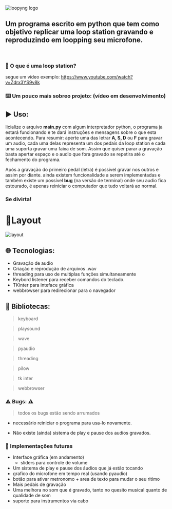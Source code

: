 ![loopyng logo](https://user-images.githubusercontent.com/62253156/82760979-3d40da80-9dc5-11ea-8690-652f656f565f.png)

<h2>Um programa escrito em python que tem como objetivo replicar uma loop station gravando e reproduzindo em loopping seu microfone.</h2>

<br/>
	
	
### :thinking: O que é uma loop station? 
segue um vídeo exemplo: https://www.youtube.com/watch?v=Zdrx3YS9v8k


### :keyboard: Um pouco mais sobreo projeto: (vídeo em desenvolvimento)



## 	:arrow_forward: Uso:
Iicialize o arquivo **main.py** com algum interpretador python, o programa ja estará funcionando e te dará instruções
e mensagens sobre o que esta acontecendo. Para resumir: aperte uma das letrar **A, S, D** ou **F** para gravar um audio, 
cada uma delas representa um dos pedais da loop station e cada uma suporta gravar uma faixa de som. Assim que quiser
parar a gravação basta apertar espaço e o audio que fora gravado se repetira até o fechamento do programa. 

Após a gravação do primeiro pedal (letra) é possível gravar nos outros e assim por diante. ainda existem funcionalidade
a serem implementadas e também existe um possível **bug** (na versão de terminal) onde seu audio fica estourado, é apenas reiniciar o computador que
tudo voltará ao normal.


 <h3> Se divirta! <h3/>


# :newspaper:Layout
![layout](https://user-images.githubusercontent.com/62253156/83658080-b7c0e580-a58f-11ea-8843-82264b3d77b1.png)


## 	:globe_with_meridians:	 Tecnologias:
- Gravação de audio
- Criação e reprodução de arquivos .wav
- threading para uso de multiplas funções simultaneamente
- Keybord listener para receber comandos do teclado.
- TKinter para inteface gráfica
- webbrowser para redirecionar para o navegador


## :blue_book: Bibliotecas:

> keyboard

> playsound

> wave

> pyaudio

> threading

> pilow

> tk inter

> webbrowser
 

### :warning: Bugs: :warning:
> todos os bugs estão sendo arrumados
- necessário reiniciar o programa para usa-lo novamente.

- Não existe (ainda) sistema de play e pause dos audios gravados.


### :crystal_ball: Implementações futuras
- Interface gráfica (em andamento)
    * sliders para controle de volume
- Um sistema de play e pause dos áudios que já estão tocando
- grafico do microfone em tempo real (usando pyaudio)
- botão para ativar metronomo + area de texto para mudar o seu ritimo
- Mais pedais de gravação
- Uma melhora no som que é gravado, tanto no quesito musical quanto de qualidade de som
- suporte para instrumentos via cabo
